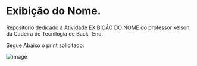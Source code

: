 #  Exibição do Nome. 

Repositorio dedicado a Atividade EXIBIÇÃO DO NOME do professor kelson, da Cadeira de Tecnilogia de Back- End.

Segue Abaixo o print solicitado:

![image](https://github.com/user-attachments/assets/17d9f44e-73ce-4e60-98ca-37b70a9656fa)
